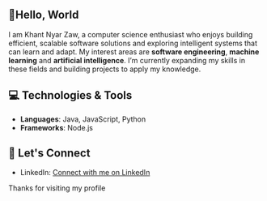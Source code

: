 ## 👋Hello, World

I am Khant Nyar Zaw, a computer science enthusiast who enjoys building efficient, scalable software solutions and exploring intelligent systems that can learn and adapt. My interest areas are **software engineering**, **machine learning** and **artificial intelligence**. I’m currently expanding my skills in these fields and building projects to apply my knowledge.

## 💻 Technologies & Tools

- **Languages**: Java, JavaScript, Python
- **Frameworks**: Node.js

## 🔗 Let's Connect

- LinkedIn: [Connect with me on LinkedIn](https://mm.linkedin.com/in/khant-nyar-zaw-47594b33a)

Thanks for visiting my profile
